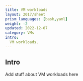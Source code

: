 ```yaml
---
title: VM workloads
layout: 2017/sheet
prism_languages: [bash,yaml]
weight: -2
updated: 2022-12-07
category: VMs
intro:
  VM workloads.
---
```


## Intro

Add stuff about VM workloads here
